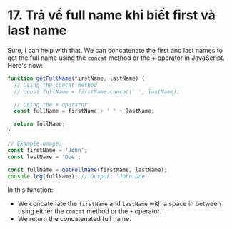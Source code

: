 # 17. Trả về full name khi biết first và last name

Sure, I can help with that. We can concatenate the first and last names to get the full name using the `concat` method or the + operator in JavaScript. Here's how:

```js
function getFullName(firstName, lastName) {
  // Using the concat method
  // const fullName = firstName.concat(' ', lastName);

  // Using the + operator
  const fullName = firstName + ' ' + lastName;

  return fullName;
}

// Example usage:
const firstName = 'John';
const lastName = 'Doe';

const fullName = getFullName(firstName, lastName);
console.log(fullName); // Output: "John Doe"
```

In this function:

- We concatenate the `firstName` and `lastName` with a space in between using either the `concat` method or the `+` operator.
- We return the concatenated full name.
